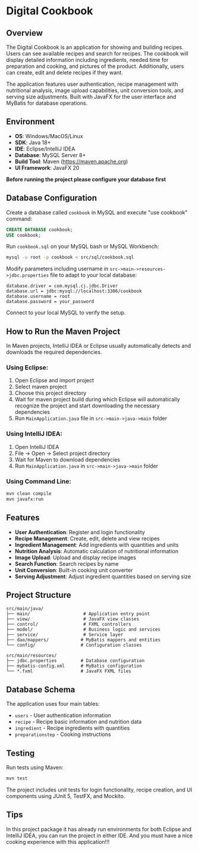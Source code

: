 # Digital Cookbook

## Overview

The Digital Cookbook is an application for showing and building recipes. Users can see available recipes and search for recipes. The cookbook will display detailed information including ingredients, needed time for preparation and cooking, and pictures of the product. Additionally, users can create, edit and delete recipes if they want.

The application features user authentication, recipe management with nutritional analysis, image upload capabilities, unit conversion tools, and serving size adjustments. Built with JavaFX for the user interface and MyBatis for database operations.

## Environment

- **OS**: Windows/MacOS/Linux
- **SDK**: Java 18+
- **IDE**: Eclipse/IntelliJ IDEA
- **Database**: MySQL Server 8+
- **Build Tool**: Maven (https://maven.apache.org)
- **UI Framework**: JavaFX 20

**Before running the project please configure your database first**

## Database Configuration

Create a database called `cookbook` in MySQL and execute "use cookbook" command:

```sql
CREATE DATABASE cookbook;
USE cookbook;
```

Run `cookbook.sql` on your MySQL bash or MySQL Workbench:

```bash
mysql -u root -p cookbook < src/sql/cookbook.sql
```

Modify parameters including username in `src->main->resources->jdbc.properties` file to adapt to your local database:

```properties
database.driver = com.mysql.cj.jdbc.Driver
database.url = jdbc:mysql://localhost:3306/cookbook
database.username = root
database.password = your_password
```

Connect to your local MySQL to verify the setup.

## How to Run the Maven Project

In Maven projects, IntelliJ IDEA or Eclipse usually automatically detects and downloads the required dependencies.

### Using Eclipse:
1. Open Eclipse and import project
2. Select maven project
3. Choose this project directory
4. Wait for maven project build during which Eclipse will automatically recognize the project and start downloading the necessary dependencies
5. Run `MainApplication.java` file in `src->main->java->main` folder

### Using IntelliJ IDEA:
1. Open IntelliJ IDEA
2. File -> Open -> Select project directory
3. Wait for Maven to download dependencies
4. Run `MainApplication.java` in `src->main->java->main` folder

### Using Command Line:
```bash
mvn clean compile
mvn javafx:run
```

## Features

- **User Authentication**: Register and login functionality
- **Recipe Management**: Create, edit, delete and view recipes
- **Ingredient Management**: Add ingredients with quantities and units
- **Nutrition Analysis**: Automatic calculation of nutritional information
- **Image Upload**: Upload and display recipe images
- **Search Function**: Search recipes by name
- **Unit Conversion**: Built-in cooking unit converter
- **Serving Adjustment**: Adjust ingredient quantities based on serving size

## Project Structure

```
src/main/java/
├── main/                    # Application entry point
├── view/                    # JavaFX view classes
├── control/                 # FXML controllers
├── model/                   # Business logic and services
├── service/                 # Service layer
├── dao/mappers/            # MyBatis mappers and entities
└── config/                 # Configuration classes

src/main/resources/
├── jdbc.properties         # Database configuration
├── mybatis-config.xml      # MyBatis configuration
└── *.fxml                  # JavaFX FXML files
```

## Database Schema

The application uses four main tables:
- `users` - User authentication information
- `recipe` - Recipe basic information and nutrition data
- `ingredient` - Recipe ingredients with quantities
- `preparationstep` - Cooking instructions

## Testing

Run tests using Maven:
```bash
mvn test
```

The project includes unit tests for login functionality, recipe creation, and UI components using JUnit 5, TestFX, and Mockito.

## Tips

In this project package it has already run environments for both Eclipse and IntelliJ IDEA, you can run the project in either IDE. And you must have a nice cooking experience with this application!!!
